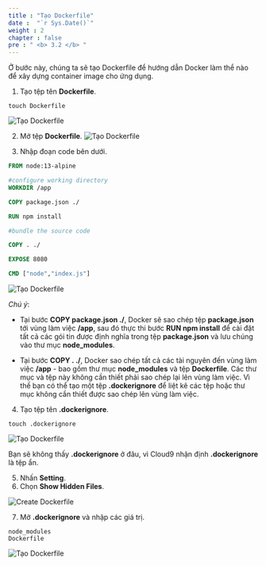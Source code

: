 ```yaml
---
title : "Tạo Dockerfile"
date :  "`r Sys.Date()`" 
weight : 2 
chapter : false
pre : " <b> 3.2 </b> "
---
```

Ở bước này, chúng ta sẽ tạo Dockerfile để hướng dẫn Docker làm thể nào để xây dựng container image cho ứng dụng.
1. Tạo tệp tên **Dockerfile**.
```
touch Dockerfile
```
![Tạo Dockerfile](../../../images/3.deployappwithdocker/3.2.createdockerfile/3.2.1.createdockerfile.png?pc=90pt)

2. Mở tệp **Dockerfile**.
![Tạo Dockerfile](../../../images/3.deployappwithdocker/3.2.createdockerfile/3.2.2.createdockerfile.png?pc=90pt)

3. Nhập đoạn code bên dưới.
```Dockerfile
FROM node:13-alpine

#configure working directory
WORKDIR /app

COPY package.json ./

RUN npm install

#bundle the source code

COPY . ./

EXPOSE 8080

CMD ["node","index.js"]


```
![Tạo Dockerfile](../../../images/3.deployappwithdocker/3.2.createdockerfile/3.2.3.createdockerfile.png?pc=90pt)

*Chú ý*: 
+ Tại bước **COPY package.json ./**, Docker sẽ sao chép tệp **package.json** tới vùng làm việc **/app**, sau đó thực thi bước **RUN npm install** để cài đặt tất cả các gói tin được định nghĩa trong tệp **package.json** và lưu chúng vào thư mục **node_modules**.

+ Tại bước **COPY . ./**, Docker sao chép tất cả các tài nguyên đến vùng làm việc **/app** - bao gồm thư mục **node_modules** và tệp **Dockerfile**. Các thư mục và tệp này không cần thiết phải sao chép lại lên vùng làm việc. Vì thế bạn có thể tạo một tệp **.dockerignore** để liệt kê các tệp hoặc thư mục không cần thiết được sao chép lên vùng làm việc.

4. Tạo tệp tên **.dockerignore**.
```
touch .dockerignore
```
![Tạo Dockerfile](../../../images/3.deployappwithdocker/3.2.createdockerfile/3.2.4.createdockerfile.png?pc=80pt)

Bạn sẽ không thấy **.dockerignore** ở đâu, vì Cloud9 nhận định **.dockerignore** là tệp ẩn.

5. Nhấn **Setting**.
6. Chọn **Show Hidden Files**.

![Create Dockerfile](../../../images/3.deployappwithdocker/3.2.createdockerfile/3.2.5.createdockerfile.png?pc=90pt)

7. Mở **.dockerignore** và nhập các giá trị.
```
node_modules
Dockerfile
```
![Tạo Dockerfile](../../../images/3.deployappwithdocker/3.2.createdockerfile/3.2.6.createdockerfile.png?pc=90pt)